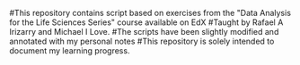 #This repository contains script based on exercises from the "Data Analysis for the Life Sciences Series" course available on EdX 
#Taught by Rafael A Irizarry and Michael I Love.
#The scripts have been slightly modified and annotated with my personal notes 
#This repository is solely intended to document my learning progress.
